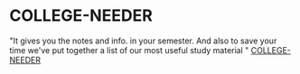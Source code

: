# COLLEGE-NEEDER
"It gives you the notes and info. in your semester. And also to save your time we've put together a list of our most useful study material "
[COLLEGE-NEEDER](https://collegeneeder.000webhostapp.com/)

